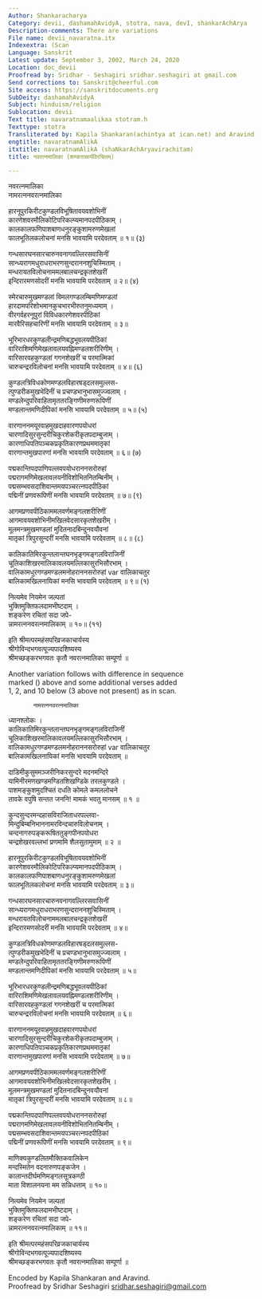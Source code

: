 ```yaml
---
Author: Shankaracharya
Category: devii, dashamahAvidyA, stotra, nava, devI, shankarAchArya
Description-comments: There are variations
File name: devii_navaratna.itx
Indexextra: (Scan
Language: Sanskrit
Latest update: September 3, 2002, March 24, 2020
Location: doc_devii
Proofread by: Sridhar - Seshagiri sridhar.seshagiri at gmail.com
Send corrections to: Sanskrit@cheerful.com
Site access: https://sanskritdocuments.org
SubDeity: dashamahAvidyA
Subject: hinduism/religion
Sublocation: devii
Text title: navaratnamaalikaa stotram.h
Texttype: stotra
Transliterated by: Kapila Shankaran(achintya at ican.net) and Aravind
engtitle: navaratnamAlikA
itxtitle: navaratnamAlikA (shaNkarAchAryavirachitam)
title: नवरत्नमालिका (शण्कराचार्यविरचितम्)

---
```

  
 नवरत्नमालिका   
नामरत्ननवरत्नमालिका  
  
हारनूपुरकिरीटकुण्डलविभूषितावयवशोभिनीं  
     कारणेशवरमौलिकोटिपरिकल्प्यमानपदपीठिकाम् ।  
कालकालफणिपाशबाणधनुरङ्कुशामरुणमेखलां  
     फालभूतिलकलोचनां मनसि भावयामि परदेवताम् ॥ १॥ (३)  
  
गन्धसारघनसारचारुनवनागवल्लिरसवासिनीं  
     सान्ध्यरागमधुराधराभरणसुन्दराननशुचिस्मिताम् ।  
मन्धरायतविलोचनाममलबालचन्द्रकृतशेखरीं  
     इन्दिरारमणसोदरीं मनसि भावयामि परदेवताम् ॥ २॥ (४)  
  
स्मेरचारुमुखमण्डलां विमलगण्डलम्बिमणिमण्डलां  
     हारदामपरिशोभमानकुचभारभीरुतनुमध्यमाम् ।  
वीरगर्वहरनूपुरां विविधकारणेशवरपीठिकां  
     मारवैरिसहचारिणीं मनसि भावयामि परदेवताम् ॥ ३॥  
  
भूरिभारधरकुण्डलीन्द्रमणिबद्धभूवलयपीठिकां  
     वारिराशिमणिमेखलावलयवह्निमण्डलशरीरिणीम् ।  
वारिसारवहकुण्डलां गगनशेखरीं च परमात्मिकां  
     चारुचन्द्ररविलोचनां मनसि भावयामि परदेवताम् ॥ ४॥ (६)  
  
कुण्डलत्रिविधकोणमण्डलविहारषड्दलसमुल्लस-  
     त्पुण्डरीकमुखभेदिनीं च प्रचण्डभानुभासमुज्ज्वलाम् ।  
मण्डलेन्दुपरिवाहितामृततरङ्गिणीमरुणरूपिणीं  
     मण्डलान्तमणिदीपिकां मनसि भावयामि परदेवताम् ॥ ५॥ (५)  
  
वारणाननमयूरवाहमुखदाहवारणपयोधरां  
     चारणादिसुरसुन्दरीचिकुरशेकरीकृतपदाम्बुजाम् ।  
कारणाधिपतिपञ्चकप्रकृतिकारणप्रथममातृकां  
     वारणान्तमुखपारणां मनसि भावयामि परदेवताम् ॥ ६॥ (७)  
  
पद्मकान्तिपदपाणिपल्लवपयोधराननसरोरुहां  
     पद्मरागमणिमेखलावलयनीविशोभितनितम्बिनीम् ।  
पद्मसम्भवसदाशिवान्तमयपञ्चरत्नपदपीठिकां  
     पद्मिनीं प्रणवरूपिणीं मनसि भावयामि परदेवताम् ॥ ७॥ (९)  
  
आगमप्रणवपीठिकाममलवर्णमङ्गलशरीरिणीं  
     आगमावयवशोभिनीमखिलवेदसारकृतशेखरीम् ।  
मूलमन्त्रमुखमण्डलां मुदितनादबिन्दुनवयौवनां  
     मातृकां त्रिपुरसुन्दरीं मनसि भावयामि परदेवताम् ॥ ८॥ (८)  
  
कालिकातिमिरकुन्तलान्तघनभृङ्गमङ्गलविराजिनीं  
     चूलिकाशिखरमालिकावलयमल्लिकासुरभिसौरभाम् ।  
वालिकामधुरगण्डमण्डलमनोहराननसरोरुहां  var  वालिकाचतुर  
     बालिकामखिलनायिकां मनसि भावयामि परदेवताम् ॥ ९॥ (१)  
  
नित्यमेव नियमेन जल्पतां  
     भुक्तिमुक्तिफलदामभीष्टदाम् ।  
शङ्करेण रचितां सदा जपे-  
     न्नामरत्ननवरत्नमालिकाम् ॥ १०॥ (११)  
  
इति श्रीमत्परमहंसपरिव्रजकाचार्यस्य  
श्रीगोविन्दभगवत्पूज्यपादशिष्यस्य  
श्रीमच्छङ्करभगवतः कृतौ नवरत्नमालिका सम्पूर्णा ॥  
  
 Another variation follows with difference in sequence  
   marked () above and some additional verses added  
   1, 2, and 10 below (3 above not present) as in scan.  
  
           नामरत्ननवरत्नमालिका  
  
ध्यानश्लोकः ।  
कालिकातिमिरकुन्तलान्तघनभृङ्गमङ्गलविराजिनीं  
     चूलिकाशिखरमालिकावलयमल्लिकासुरभिसौरभाम् ।  
वालिकामधुरगण्डमण्डलमनोहराननसरोरुहां  var  वालिकाचतुर  
     बालिकामखिलनायिकां मनसि भावयामि परदेवताम् ॥  
  
दाडिमीकुसुममञ्जरीनिकरसुन्दरे मदनमन्दिरे  
     यामिनीरमणखण्डमण्डितशिखण्डिके तरलकुण्डले ।  
पाशमङ्कुशमुदश्चितं दधति कोमले कमललोचने  
     तावके वपुषि सन्तत जननि! मामकं भवतु मानसम् ॥ १ ॥  
  
कुन्दसुन्दरमन्दहासविराजिताधरपल्लवा-  
     मिन्दुबिम्बनिभाननामरविन्दचारुविलोचनाम् ।  
चन्दनागरुपङ्करूषिततुङ्गपीनपयोधरा  
     चन्द्रशेखरवल्लभां प्रणमामि शैलसुतामुमाम् ॥ २ ॥  
  
हारनूपुरकिरीटकुण्डलविभूषितावयवशोभिनीं  
     कारणेशवरमौलिकोटिपरिकल्प्यमानपदपीठिकाम् ।  
कालकालफणिपाशबाणधनुरङ्कुशामरुणमेखलां  
     फालभूतिलकलोचनां मनसि भावयामि परदेवताम् ॥ ३॥  
  
गन्धसारघनसारचारुनवनागवल्लिरसवासिनीं  
     सान्ध्यरागमधुराधराभरणसुन्दराननशुचिस्मिताम् ।  
मन्धरायतविलोचनाममलबालचन्द्रकृतशेखरीं  
     इन्दिरारमणसोदरीं मनसि भावयामि परदेवताम् ॥ ४॥  
  
कुण्डलत्रिविधकोणमण्डलविहारषड्दलसमुल्लस-  
     त्पुण्डरीकमुखभेदिनीं च प्रचण्डभानुभासमुज्ज्वलाम् ।  
मण्डलेन्दुपरिवाहितामृततरङ्गिणीमरुणरूपिणीं  
     मण्डलान्तमणिदीपिकां मनसि भावयामि परदेवताम् ॥ ५॥  
  
भूरिभारधरकुण्डलीन्द्रमणिबद्धभूवलयपीठिकां  
     वारिराशिमणिमेखलावलयवह्निमण्डलशरीरिणीम् ।  
वारिसारवहकुण्डलां गगनशेखरीं च परमात्मिकां  
     चारुचन्द्ररविलोचनां मनसि भावयामि परदेवताम् ॥ ६॥  
  
वारणाननमयूरवाहमुखदाहवारणपयोधरां  
     चारणादिसुरसुन्दरीचिकुरशेकरीकृतपदाम्बुजाम् ।  
कारणाधिपतिपञ्चकप्रकृतिकारणप्रथममातृकां  
     वारणान्तमुखपारणां मनसि भावयामि परदेवताम् ॥ ७॥  
  
आगमप्रणवपीठिकाममलवर्णमङ्गलशरीरिणीं  
     आगमावयवशोभिनीमखिलवेदसारकृतशेखरीम् ।  
मूलमन्त्रमुखमण्डलां मुदितनादबिन्दुनवयौवनां  
     मातृकां त्रिपुरसुन्दरीं मनसि भावयामि परदेवताम् ॥ ८॥  
  
पद्मकान्तिपदपाणिपल्लवपयोधराननसरोरुहां  
     पद्मरागमणिमेखलावलयनीविशोभितनितम्बिनीम् ।  
पद्मसम्भवसदाशिवान्तमयपञ्चरत्नपदपीठिकां  
     पद्मिनीं प्रणवरूपिणीं मनसि भावयामि परदेवताम् ॥ ९॥  
  
माणिक्यकुण्डलितमौक्तिकवालिकेन  
     मन्दस्मितेन वदनारुणपङ्कजेन ।  
कालान्तदीर्घमणिमङ्गलसूत्रकण्ठी   
     माता विशालनयना मम सन्निधत्ताम् ॥ १०॥  
  
नित्यमेव नियमेन जल्पतां  
     भुक्तिमुक्तिफलदामभीष्टदाम् ।  
शङ्करेण रचितां सदा जपे-  
     न्नामरत्ननवरत्नमालिकाम् ॥ ११॥  
  
इति श्रीमत्परमहंसपरिव्रजकाचार्यस्य  
श्रीगोविन्दभगवत्पूज्यपादशिष्यस्य  
श्रीमच्छङ्करभगवतः कृतौ नवरत्नमालिका सम्पूर्णा ॥  
  
  
Encoded by Kapila Shankaran and Aravind.  
Proofread by Sridhar Seshagiri sridhar.seshagiri@gmail.com  
  
